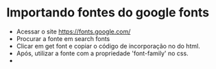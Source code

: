 # Importando fontes do google fonts
- Acessar o site https://fonts.google.com/
- Procurar a fonte em search fonts
- Clicar em get font e copiar o código de incorporação no <head> do html.
- Após, utilizar a fonte com a propriedade 'font-family' no css.
- 